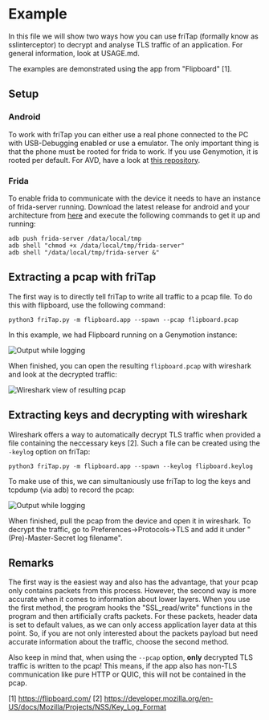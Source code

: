 # Example
In this file we will show two ways how you can use friTap (formally know as sslinterceptor) to decrypt and analyse TLS traffic of an application. For general information, look at USAGE.md.

The examples are demonstrated using the app from "Flipboard" [1].

## Setup

### Android
To work with friTap you can either use a real phone connected to the PC with USB-Debugging enabled or use a emulator. The only important thing is
that the phone must be rooted for frida to work. If you use Genymotion, it is rooted per default. For AVD, have a look at [this repository](https://github.com/Frint0/avd-root).

### Frida
To enable frida to communicate with the device it needs to have an instance of frida-server running. Download the latest release for android and your architecture from [here](https://github.com/frida/frida/releases)
and execute the following commands to get it up and running:

```
adb push frida-server /data/local/tmp
adb shell "chmod +x /data/local/tmp/frida-server"
adb shell "/data/local/tmp/frida-server &"
```

## Extracting a pcap with friTap
The first way is to directly tell friTap to write all traffic to a pcap file. To do this with flipboard, use the following command:

`python3 friTap.py -m flipboard.app --spawn --pcap flipboard.pcap`

In this example, we had Flipboard running on a Genymotion instance:

![Output while logging](/images/flipboard_pcap_1.png)

When finished, you can open the resulting `flipboard.pcap` with wireshark and look at the decrypted traffic: 

![Wireshark view of resulting pcap](/images/flipboard_pcap_2.png)

## Extracting keys and decrypting with wireshark
Wireshark offers a way to automatically decrypt TLS traffic when provided a file containing the neccessary keys [2]. Such a file can be created using the `-keylog` option on friTap:

`python3 friTap.py -m flipboard.app --spawn --keylog flipboard.keylog`

To make use of this, we can simultaniously use friTap to log the keys and tcpdump (via adb) to record the pcap:

![Output while logging](/images/flipboard_keylog_1.png)

When finished, pull the pcap from the device and open it in wireshark. To decrypt the traffic, go to Preferences->Protocols->TLS and add it under "(Pre)-Master-Secret log filename".

## Remarks

The first way is the easiest way and also has the advantage, that your pcap only contains packets from this process. However, the second way is more accurate when it comes to information about lower layers. When you use the first method, the program hooks the "SSL_read/write" functions in the program and then artificially crafts packets. For these packets, header data is set to default values, as we can only access application layer data at this point. So, if you are not only interested about the packets payload but need accurate information about the traffic, choose the second method.

Also keep in mind that, when using the `--pcap` option, **only** decrypted TLS traffic is written to the pcap! This means, if the app also has non-TLS communication like pure HTTP or QUIC, this will not be contained in the pcap.

[1] https://flipboard.com/
[2] https://developer.mozilla.org/en-US/docs/Mozilla/Projects/NSS/Key_Log_Format
